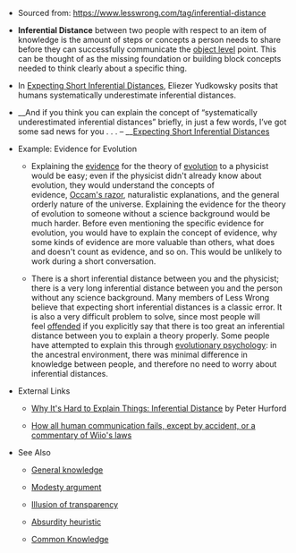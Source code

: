 - Sourced from: https://www.lesswrong.com/tag/inferential-distance

- **Inferential Distance** between two people with respect to an item of knowledge is the amount of steps or concepts a person needs to share before they can successfully communicate the [object level](https://www.lesswrong.com/tag/object-level-and-meta-level) point. This can be thought of as the missing foundation or building block concepts needed to think clearly about a specific thing.

- In [Expecting Short Inferential Distances](https://www.lesswrong.com/posts/HLqWn5LASfhhArZ7w/expecting-short-inferential-distances), Eliezer Yudkowsky posits that humans systematically underestimate inferential distances.

- __And if you think you can explain the concept of “systematically underestimated inferential distances” briefly, in just a few words, I’ve got some sad news for you . . . – __[Expecting Short Inferential Distances](https://www.lesswrong.com/posts/HLqWn5LASfhhArZ7w/expecting-short-inferential-distances)

- Example: Evidence for Evolution
	 - Explaining the [evidence](https://www.lesswrong.com/tag/evidence) for the theory of [evolution](https://www.lesswrong.com/tag/evolution) to a physicist would be easy; even if the physicist didn't already know about evolution, they would understand the concepts of evidence, [Occam's razor](https://www.lesswrong.com/tag/occam-s-razor), naturalistic explanations, and the general orderly nature of the universe. Explaining the evidence for the theory of evolution to someone without a science background would be much harder. Before even mentioning the specific evidence for evolution, you would have to explain the concept of evidence, why some kinds of evidence are more valuable than others, what does and doesn't count as evidence, and so on. This would be unlikely to work during a short conversation.

	 - There is a short inferential distance between you and the physicist; there is a very long inferential distance between you and the person without any science background. Many members of Less Wrong believe that expecting short inferential distances is a classic error. It is also a very difficult problem to solve, since most people will feel [offended](https://wiki.lesswrong.com/wiki/offence) if you explicitly say that there is too great an inferential distance between you to explain a theory properly. Some people have attempted to explain this through [evolutionary psychology](https://www.lesswrong.com/tag/evolutionary-psychology): in the ancestral environment, there was minimal difference in knowledge between people, and therefore no need to worry about inferential distances.

- External Links
	 - [Why It's Hard to Explain Things: Inferential Distance](http://everydayutilitarian.com/essays/why-its-hard-to-explain-things-inferential-distance/) by Peter Hurford

	 - [How all human communication fails, except by accident, or a commentary of Wiio's laws](https://jkorpela.fi/wiio.html)

- See Also
	 - [General knowledge](https://www.lesswrong.com/tag/general-knowledge)

	 - [Modesty argument](https://www.lesswrong.com/tag/modesty-argument)

	 - [Illusion of transparency](https://www.lesswrong.com/tag/illusion-of-transparency)

	 - [Absurdity heuristic](https://www.lesswrong.com/tag/absurdity-heuristic)

	 - [Common Knowledge](https://www.lesswrong.com/tag/common-knowledge)

